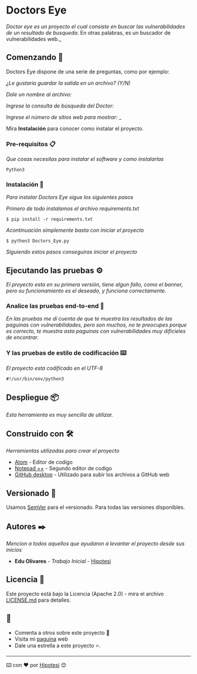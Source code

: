 # Doctors Eye

_Doctor eye es un proyecto el cual consiste en buscar las vulnerabilidades de un resultado de busqueda._
En otras palabras, es un buscador de vulnerabilidades web._

## Comenzando 🚀

Doctors Eye dispone de una serie de preguntas, como por ejemplo:

_¿Le gustaria guardar la salida en un archivo? (Y/N)_

_Dale un nombre al archivo:_

_Ingrese la consulta de búsqueda del Doctor:_

_Ingrese el número de sitios web para mostrar:_
_

Mira **Instalación** para conocer como instalar el proyecto.


### Pre-requisitos 📋

_Que cosas necesitas para instalar el software y como instalarlas_

```
Python3
```

### Instalación 🔧

_Para instalar Doctors Eye sigue los siguientes pasos_

_Primero de todo instalamos el archivo requirements.txt_

```
$ pip install -r requirements.txt
```

_Acontinuación simplemente basta con iniciar el proyecto_

```
$ python3 Doctors_Eye.py
```

_Siguiendo estos pasos conseguiras iniciar el proyecto_

## Ejecutando las pruebas ⚙️

_El proyecto esta en su primera versión, tiene algun fallo, como el banner, pero su funcionamiento es el deseado, y funciona correctamente._

### Analice las pruebas end-to-end 🔩

_En las pruebas me di cuenta de que te muestra los resultados de las paguinas con vulnerabilidades, pero son muchos, no te preocupes porque es correcto, te muestra asta paguinas con vulnerabilidades muy dificieles de encontrar._

### Y las pruebas de estilo de codificación ⌨️

_El proyecto esta codificado en el UTF-8_

```
#!/usr/bin/env/python3
```

## Despliegue 📦

_Esta herramienta es muy sencilla de utilizar._

## Construido con 🛠️

_Herramientas utilizadas para crear el proyecto_

* [Atom](https://atom.io/) - Editor de codigo
* [Notepad ++](https://notepad-plus-plus.org/) - Segundo editor de codigo
* [GitHub desktop](https://desktop.github.com/) - Utilizado para subir los archivos a GitHub web

## Versionado 📌

Usamos [SemVer](http://semver.org/) para el versionado. Para todas las versiones disponibles.

## Autores ✒️

_Mencion a todos aquellos que ayudaron a levantar el proyecto desde sus inicios_

* **Edu Olivares** - *Trabajo Inicial* - [Hipotesi](https://github.com/hipotesi)

## Licencia 📄

Este proyecto está bajo la Licencia (Apache 2.0) - mira el archivo [LICENSE.md](LICENSE) para detalles.

## 🎁

* Comenta a otros sobre este proyecto 📢
* Visita mi [paguina](http://hipotesi.org) web
* Dale una estrella a este proyecto ⭐.



---
⌨️ con ❤️ por [Hipotesi](https://github.com/hipotesi) 😊
